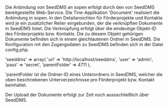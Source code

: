 Die Anbindung von SeedDMS an sopen erfolgt durch den von
SeedDMS bereitgestellte Web-Service. Die Tine-Applikation
'Document' realisiert die Anbindung in sopen. In den
Detailansichten für Förderprojekte und Kontakte wird
je ein zusätzlicher Reiter eingebunden, der die verknüpften
Dokumente in SeedDMS listet. Die Verknüpfung erfolgt über
die eindeutige Objekt-ID des Förderprojekts bzw. Kontakts.
Die zu diesem Objekt gehörigen Dokumente befinden sich in
einem gleichlautenen Ordner in SeedDMS. Die Konfiguration
mit den Zugangsdaten zu SeedDMS befinden sich in der Datei
config.php.

  'seeddms' => array(
    'url' => 'http://localhost/seeddms',
    'user' => 'admin',
    'pass' => 'secret',
    'parentFolder' => 4711
  ),

'parentFolder ist die Ordner-ID eines Unterordners in SeedDMS,
welcher die oben beschriebenen Unterverzeichnisse pro Förderprojekt
bzw. Kontakt beinhaltet.

Der Upload der Dokumente erfolgt zur Zeit noch aussschließlich
über SeedDMS.

